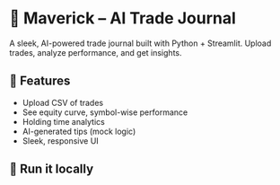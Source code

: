 # 🧠 Maverick – AI Trade Journal

A sleek, AI-powered trade journal built with Python + Streamlit. Upload trades, analyze performance, and get insights.

## 🔧 Features
- Upload CSV of trades
- See equity curve, symbol-wise performance
- Holding time analytics
- AI-generated tips (mock logic)
- Sleek, responsive UI

## 🚀 Run it locally
